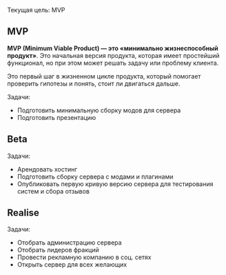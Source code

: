 Текущая цель: MVP
## MVP
**MVP (Minimum Viable Product) — это «минимально жизнеспособный продукт»**. Это начальная версия продукта, которая имеет простейший функционал, но при этом может решать задачу или проблему клиента.

Это первый шаг в жизненном цикле продукта, который помогает проверить гипотезы и понять, стоит ли двигаться дальше.

Задачи:
- Подготовить минимальную сборку модов для сервера
- Подготовить презентацию
## Beta
Задачи:
- Арендовать хостинг
- Подготовить сборку сервера с модами и плагинами 
- Опубликовать первую кривую версию сервера для тестирования систем и сбора отзывов
## Realise
Задачи:
- Отобрать администрацию сервера
- Отобрать лидеров фракций
- Провести рекламную компанию в соц. сетях
- Открыть сервер для всех желающих